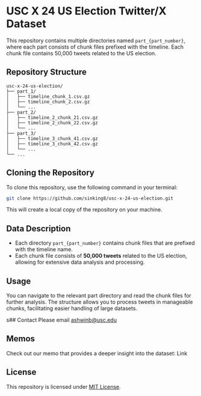 # USC X 24 US Election Twitter/X Dataset

This repository contains multiple directories named `part_{part_number}`, where each part consists of chunk files prefixed with the timeline. Each chunk file contains 50,000 tweets related to the US election.

## Repository Structure

```
usc-x-24-us-election/
├── part_1/
│   ├── timeline_chunk_1.csv.gz
│   ├── timeline_chunk_2.csv.gz
│   └── ...
├── part_2/
│   ├── timeline_2_chunk_21.csv.gz
│   ├── timeline_2_chunk_22.csv.gz
│   └── ...
├── part_3/
│   ├── timeline_3_chunk_41.csv.gz
│   ├── timeline_3_chunk_42.csv.gz
│   └── ...
└── ...
```

## Cloning the Repository

To clone this repository, use the following command in your terminal:

```bash
git clone https://github.com/sinking8/usc-x-24-us-election.git
```

This will create a local copy of the repository on your machine.

## Data Description

- Each directory `part_{part_number}` contains chunk files that are prefixed with the timeline name.
- Each chunk file consists of **50,000 tweets** related to the US election, allowing for extensive data analysis and processing.

## Usage

You can navigate to the relevant part directory and read the chunk files for further analysis. The structure allows you to process tweets in manageable chunks, facilitating easier handling of large datasets.

s## Contact 
Please email ashwinb@usc.edu


## Memos
Check out our memo that provides a deeper insight into the dataset: Link


## License

This repository is licensed under [MIT License](LICENSE).

